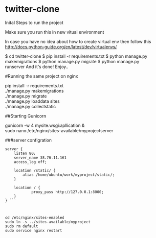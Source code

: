 # twitter-clone
Inital Steps to run the project

Make sure you run this in new vitual environment

In case you have no idea about how to create virtual env then follow this http://docs.python-guide.org/en/latest/dev/virtualenvs/

$ cd twitter-clone
$ pip install -r requirements.txt
$ python manage.py makemigrations
$ python manage.py migrate
$ python manage.py runserver
And it's done! Enjoy..


#Running the same project on nginx

pip install -r requirements.txt  
  ./manage.py makemigrations  
  ./manage.py migrate  
  ./manage.py loaddata sites  
  ./manage.py collectstatic  
  
##Starting Gunicorn

gunicorn -w 4 mysite.wsgi:apllication &  
sudo nano /etc/nginx/sites-available/myprojectserver  

###server configration
```
server {  
    listen 80;  
    server_name 38.76.11.161  
    access_log off;  

    location /static/ {
        alias /home/ubuntu/work/myproject/static/;
    }

    location / {
            proxy_pass http://127.0.0.1:8000;
    }
} ```



cd /etc/nginx/sites-enabled  
sudo ln -s ../sites-available/myproject  
sudo rm default  
sudo service nginx restart  
